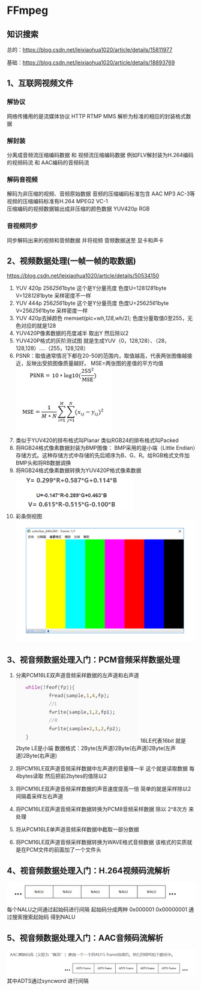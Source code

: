 # FFmpeg

## 知识搜索
总的：https://blog.csdn.net/leixiaohua1020/article/details/15811977

基础：https://blog.csdn.net/leixiaohua1020/article/details/18893769

## 1、互联网视频文件
### 解协议
网络传播用的是流媒体协议 HTTP RTMP MMS 解析为标准的相应的封装格式数据
### 解封装
分离成音频流压缩编码数据 和 视频流压缩编码数据 例如FLV解封装为H.264编码的视频码流 和 AAC编码的音频码流
### 解码音视频
解码为非压缩的视频、音频原始数据 音频的压缩编码标准包含  AAC  MP3  AC-3等  视频的压缩编码标准有H.264 MPEG2  VC-1  
压缩编码的视频数据输出成非压缩的颜色数据  YUV420p  RGB 
### 音视频同步
同步解码出来的视频和音频数据 并将视频 音频数据送至 显卡和声卡


## 2、视频数据处理(一帧一帧的取数据)
https://blog.csdn.net/leixiaohua1020/article/details/50534150

1. YUV 420p 256*256*1byte 这个是Y分量亮度  色度U=128*128*1byte V=128*128*1byte 采样密度不一样
2. YUV 444p 256*256*1byte 这个是Y分量亮度  色度U=256*256*1byte V=256*256*1byte 采样密度一样
3. YUV 420p去掉颜色 memset(pic+w*h,128,w*h/2); 色度分量取值0至255，无色对应的就是128
4. YUV420P像素数据的亮度减半 取出Y 然后除以2
5. YUV420P格式的灰阶测试图 就是生成YUV（0，128,128）、（28，128,128）....（255，128,128）
6. PSNR：取值通常情况下都在20-50的范围内，取值越高，代表两张图像越接近，反映出受损图像质量越好。
MSE=两张图的差值的平方均值
![](Img/![](Img/2020-07-27-09-04-07.png).png)
7. 类似于YUV420的排布格式叫Planar 类似RGB24的排布格式叫Packed
8. 将RGB24格式像素数据封装为BMP图像：
BMP采用的是小端（Little Endian）存储方式。这种存储方式中存储的先后顺序为B、G、R。给RGB格式文件加BMP头和将RB数据调换
9. 将RGB24格式像素数据转换为YUV420P格式像素数据
![](Img/2020-07-27-09-17-56.png)
10. 彩条侧视图
![](Img/11.%20.png)

## 3、视音频数据处理入门：PCM音频采样数据处理
1. 分离PCM16LE双声道音频采样数据的左声道和右声道
![](Img/2020-07-27-12-19-07.png)
16LE代表16bit 就是2byte LE是小端
数据格式：2Byte(左声道)2Byte(右声道)2Byte(左声道)2Byte(右声道)

2. 将PCM16LE双声道音频采样数据中左声道的音量降一半
这个就是读取数据 每4bytes读取 然后把前2bytes的值除以2

3. 将PCM16LE双声道音频采样数据的声音速度提高一倍
   简单的就是采样除以2  间隔着采样左右声道

4. 将PCM16LE双声道音频采样数据转换为PCM8音频采样数据
   除以 2^8次方 来处理

5. 将从PCM16LE单声道音频采样数据中截取一部分数据


6. 将PCM16LE双声道音频采样数据转换为WAVE格式音频数据
   该格式的实质就是在PCM文件的前面加了一个文件头

## 4、视音频数据处理入门：H.264视频码流解析
![](Img/2020-07-28-08-59-36.png)
每个NALU之间通过起始码进行间隔 起始码分成两种 0x000001 0x00000001
通过搜索搜索起始码 得到NALU

## 5、视音频数据处理入门：AAC音频码流解析
![](Img/2020-07-28-09-06-55.png)
其中ADTS通过syncword 进行间隔